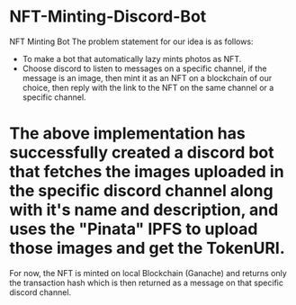 # NFT-Minting-Discord-Bot
NFT Minting Bot 
The problem statement for our idea is as follows: 
- To make a bot that automatically lazy mints photos as NFT. 
- Choose discord to listen to messages on a specific channel, if the message is an image, then mint it as
an NFT on a blockchain of our choice, then reply with the link to the NFT on the same channel or a specific channel.

# The above implementation has successfully created a discord bot that fetches the images uploaded in the specific discord channel along with it's name and description, and uses the "Pinata" IPFS to upload those images and get the TokenURI. 
For now, the NFT is minted on local Blockchain (Ganache) and returns only the transaction hash which is then returned as a message on that specific discord channel. 
